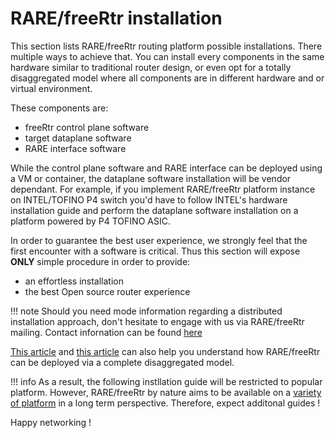 # **RARE/freeRtr installation**

This section lists RARE/freeRtr routing platform possible installations. There multiple ways to achieve that. You can install every components in the same hardware similar to traditional router design, or even opt for a totally disaggregated model where all components are in different hardware and or virtual environment.

These components are:

* freeRtr control plane software
* target dataplane software
* RARE interface software

While the control plane software and RARE interface can be deployed using a VM or container, the dataplane software installation will be vendor dependant. For example, if you implement RARE/freeRtr platform instance on INTEL/TOFINO P4 switch you'd have to follow INTEL's hardware installation guide and perform the dataplane software installation on a platform powered by P4 TOFINO ASIC.

In order to guarantee the best user experience, we strongly feel that the first encounter with a software is critical. Thus this section will expose **ONLY** simple procedure in order to provide:

* an effortless installation
* the best Open source router experience

!!! note
    Should you need mode information regarding a distributed installation approach, don't hesitate to engage with us via RARE/freeRtr mailing. Contact infornation can be found [here](../../contacts.md)


[This article](http://y.freertr.org/X7nTC) and [this article](http://y.freertr.org/XIBbF) can also help you understand how RARE/freeRtr can be deployed via a complete disaggregated model.

!!! info
    As a result, the following instllation guide will be restricted to popular platform. However, RARE/freeRtr by nature aims to be available on a [variety of platform](http://y.freertr.org/DoC6Dg) in a long term perspective. Therefore, expect additonal guides !

Happy networking !

